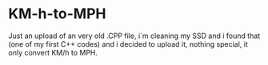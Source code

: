 # KM-h-to-MPH
Just an upload of an very old .CPP file, i´m cleaning my SSD and i found that (one of my first C++ codes) and i decided to upload it, nothing special, it only convert KM/h to MPH.
